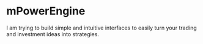 # mPowerEngine
I am trying to build simple and intuitive interfaces to easily turn your trading and investment ideas into strategies.
